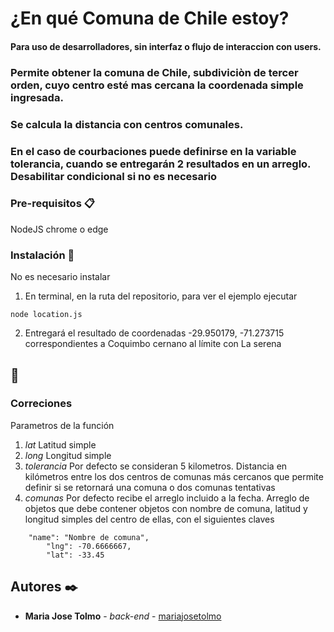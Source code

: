 # ¿En qué Comuna de Chile estoy?
#### Para uso de desarrolladores, sin interfaz o flujo de interaccion con users.

### Permite obtener la comuna de Chile, subdiviciòn de tercer orden, cuyo centro esté mas cercana la coordenada simple ingresada.


### Se calcula la distancia con centros comunales. 
### En el caso de courbaciones puede definirse en la variable tolerancia, cuando se entregarán 2 resultados en un arreglo. Desabilitar condicional si no es necesario

### Pre-requisitos 📋

NodeJS
chrome o edge

### Instalación 🔧

No es necesario instalar
1. En terminal, en la ruta del repositorio, para ver el ejemplo ejecutar
````
node location.js
````
2. Entregará el resultado de coordenadas -29.950179, -71.273715 correspondientes a Coquimbo cernano al límite con La serena


##  🔩
### Correciones
Parametros de la función
1. *lat* Latitud simple
2. *long* Longitud simple
3. *tolerancia* Por defecto se consideran 5 kilometros. Distancia en kilómetros entre los dos centros de comunas más cercanos que permite definir si se retornará una comuna o dos comunas tentativas
4. *comunas* Por defecto recibe el arreglo incluido a la fecha. Arreglo de objetos que debe contener objetos con nombre de comuna, latitud y longitud simples del centro de ellas,  con el siguientes claves 
````
    "name": "Nombre de comuna",
        "lng": -70.6666667,
        "lat": -33.45
````

## Autores ✒️

- **Maria Jose Tolmo** - _back-end_ - [mariajosetolmo](https://github.com/mariajosetolmo)